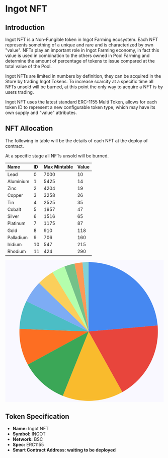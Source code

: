 # Ingot NFT

## Introduction

Ingot NFT is a Non-Fungible token in Ingot Farming ecosystem. Each NFT represents something of a unique and rare and is characterized by own "value". NFTs play an important role in Ingot Farming economy, in fact this value is used in combination to the others owned in Pool Farming and determine the amount of percentage of tokens to issue compared at the total value of the Pool.

Ingot NFTs are limited in numbers by definition, they can be acquired in the Store by trading Ingot Tokens. To increase scarcity at a specific time all NFTs unsold will be burned, at this point the only way to acquire a NFT is by users trading.

Ingot NFT uses the latest standard ERC-1155 Multi Token, allows for each token ID to represent a new configurable token type, which may have its own supply and "value" attributes.

## NFT Allocation

The following in table will be the details of each NFT at the deploy of contract. 

At a specific stage all NFTs unsold will be burned.

| Name | ID | Max Mintable | Value |
| :--- | :--- | :--- | :--- |
| Lead | 0 | 7000 | 10 |
| Aluminium | 1 | 5425 | 14 |
| Zinc | 2 | 4204 | 19 |
| Copper | 3 | 3258 | 26 |
| Tin | 4 | 2525 | 35 |
| Cobalt | 5 | 1957 | 47 |
| Silver | 6 | 1516 | 65 |
| Platinum | 7 | 1175 | 87 |
| Gold | 8 | 910 | 118 |
| Palladium | 9 | 706 | 160 |
| Iridium | 10 | 547 | 215 |
| Rhodium | 11 | 424 | 290 |

![Ingot NFTs allocation](../.gitbook/assets/nft-allocation.png)

## Token Specification

* **Name:** Ingot NFT
* **Symbol:** INGOT
* **Network:** BSC 
* **Spec:** ERC1155
* **Smart Contract Address: waiting to be deployed**



